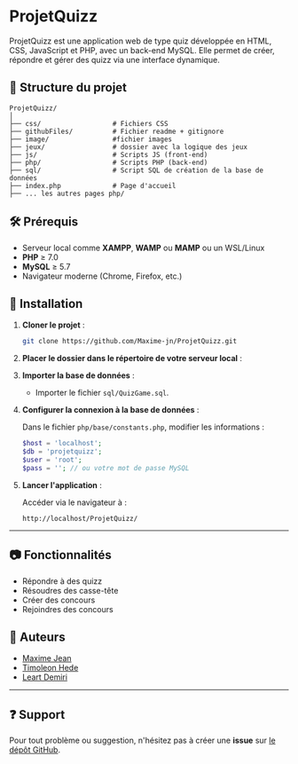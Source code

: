 
# ProjetQuizz

ProjetQuizz est une application web de type quiz développée en HTML, CSS, JavaScript et PHP, avec un back-end MySQL. Elle permet de créer, répondre et gérer des quizz via une interface dynamique.

## 📁 Structure du projet

```
ProjetQuizz/
│
├── css/                  # Fichiers CSS
├── githubFiles/          # Fichier readme + gitignore
├── image/                #fichier images
├── jeux/                 # dossier avec la logique des jeux
├── js/                   # Scripts JS (front-end)
├── php/                  # Scripts PHP (back-end)
├── sql/                  # Script SQL de création de la base de données
├── index.php             # Page d'accueil
├── ... les autres pages php/

```

## 🛠️ Prérequis

- Serveur local comme **XAMPP**, **WAMP** ou **MAMP** ou un WSL/Linux
- **PHP** ≥ 7.0
- **MySQL** ≥ 5.7
- Navigateur moderne (Chrome, Firefox, etc.)

## 🚀 Installation

1. **Cloner le projet** :

   ```bash
   git clone https://github.com/Maxime-jn/ProjetQuizz.git
   ```

2. **Placer le dossier dans le répertoire de votre serveur local** :


3. **Importer la base de données** :
   
   - Importer le fichier `sql/QuizGame.sql`.

5. **Configurer la connexion à la base de données** :

   Dans le fichier `php/base/constants.php`, modifier les informations :

   ```php
   $host = 'localhost';
   $db = 'projetquizz';
   $user = 'root';
   $pass = ''; // ou votre mot de passe MySQL
   ```

6. **Lancer l'application** :

   Accéder via le navigateur à :

   ```
   http://localhost/ProjetQuizz/
   ```

---

## 📷 Fonctionnalités

- Répondre à des quizz
- Résoudres des casse-tête
- Créer des concours
- Rejoindres des concours

## 📌 Auteurs

- [Maxime Jean](https://github.com/Maxime-jn)
- [Timoleon Hede](https://github.com/Timo74123)
- [Leart Demiri](https://github.com/Leartdemiri)

---

## ❓ Support

Pour tout problème ou suggestion, n'hésitez pas à créer une **issue** sur [le dépôt GitHub](https://github.com/Maxime-jn/ProjetQuizz/issues).
